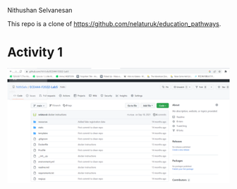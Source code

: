 Nithushan Selvanesan

This repo is a clone of https://github.com/nelaturuk/education_pathways.

# Activity 1
![Screenshot of lab5 repo added in Activity1.png](https://github.com/NithSelv/ECE444-F2022-Lab5/blob/main/Activity1.png "Activity1.png")
